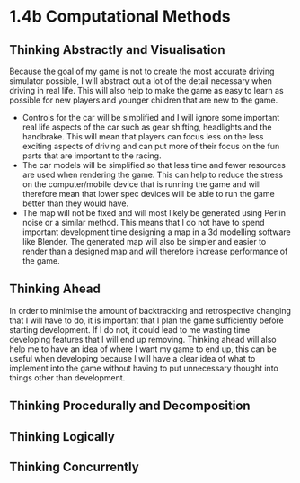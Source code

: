 # 1.4b Computational Methods

## Thinking Abstractly and Visualisation

Because the goal of my game is not to create the most accurate driving simulator possible, I will abstract out a lot of the detail necessary when driving in real life. This will also help to make the game as easy to learn as possible for new players and younger children that are new to the game.

* Controls for the car will be simplified and I will ignore some important real life aspects of the car such as gear shifting, headlights and the handbrake. This will mean that players can focus less on the less exciting aspects of driving and can put more of their focus on the fun parts that are important to the racing.
* The car models will be simplified so that less time and fewer resources are used when rendering the game. This can help to reduce the stress on the computer/mobile device that is running the game and will therefore mean that lower spec devices will be able to run the game better than they would have.
* The map will not be fixed and will most likely be generated using Perlin noise or a similar method. This means that I do not have to spend important development time designing a map in a 3d modelling software like Blender. The generated map will also be simpler and easier to render than a designed map and will therefore increase performance of the game.

## Thinking Ahead

In order to minimise the amount of backtracking and retrospective changing that I will have to do, it is important that I plan the game sufficiently before starting development. If I do not, it could lead to me wasting time developing features that I will end up removing. Thinking ahead will also help me to have an idea of where I want my game to end up, this can be useful when developing because I will have a clear idea of what to implement into the game without having to put unnecessary thought into things other than development.

## Thinking Procedurally and Decomposition

## Thinking Logically

## Thinking Concurrently
